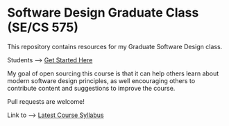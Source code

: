 # Software Design Graduate Class (SE/CS 575)

This repository contains resources for my Graduate Software Design
class.

Students --> [Get Started Here](SE-575-StartHere.md)

My goal of open sourcing this course is that it can help others learn about
modern software design principles, as well encouraging others to contribute
content and suggestions to improve the course.

Pull requests are welcome!

Link to --> [Latest Course Syllabus](SE-CS575-CourseDescription.md)